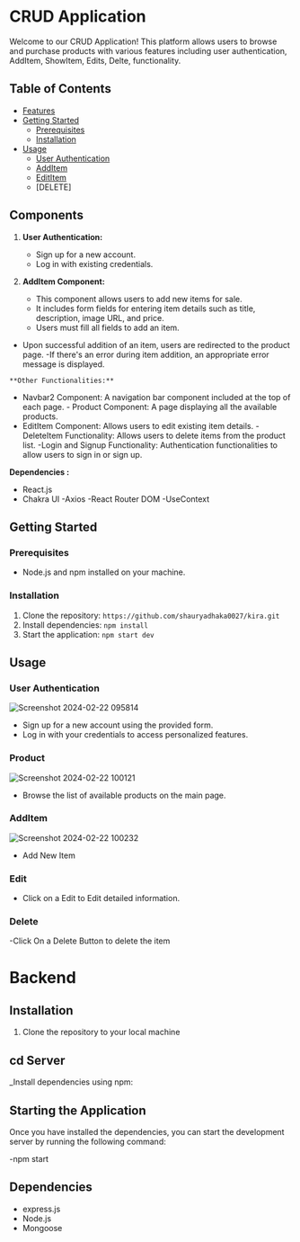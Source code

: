 # CRUD Application

Welcome to our CRUD Application! This platform allows users to browse and purchase products with various features including user authentication, AddItem, ShowItem, Edits, Delte, functionality.

## Table of Contents
- [Features](#features)
- [Getting Started](#getting-started)
  - [Prerequisites](#prerequisites)
  - [Installation](#installation)
- [Usage](#usage)
  - [User Authentication](#user-authentication)
  - [AddItem](#product-listing)
  - [EditItem](#Edit)
  - [DELETE]
  


## Components


1. **User Authentication:**
   - Sign up for a new account.
   - Log in with existing credentials.

2. **AddItem Component:**
   - This component allows users to add new items for sale.
   - It includes form fields for entering item details such as title, description, image URL, and price.
   - Users must fill all fields to add an item.
  -  Upon successful addition of an item, users are redirected to the product page.
   -If there's an error during item addition, an appropriate error message is displayed.
   

    **Other Functionalities:**
   - Navbar2 Component: A navigation bar component included at the top of each page.
    - Product Component: A page displaying all the available products.
   - EditItem Component: Allows users to edit existing item details.
   -DeleteItem Functionality: Allows users to delete items from the product list.
    -Login and Signup Functionality: Authentication functionalities to allow users to sign in or sign up.

 **Dependencies :**
   - React.js
   - Chakra UI
   -Axios
  -React Router DOM
  -UseContext



## Getting Started

### Prerequisites
- Node.js and npm installed on your machine.

### Installation
1. Clone the repository: `https://github.com/shauryadhaka0027/kira.git`
2. Install dependencies: `npm install`
3. Start the application: `npm start dev`

## Usage

### User Authentication
![Screenshot 2024-02-22 095814](https://github.com/shauryadhaka0027/cap_backend22/assets/138813918/9bc322e7-fc69-42cd-9978-fff58711eb36)
- Sign up for a new account using the provided form.
- Log in with your credentials to access personalized features.

### Product
![Screenshot 2024-02-22 100121](https://github.com/shauryadhaka0027/cap_backend22/assets/138813918/e051709e-b49e-4901-b87b-ff260057febf)
- Browse the list of available products on the main page.

### AddItem
![Screenshot 2024-02-22 100232](https://github.com/shauryadhaka0027/cap_backend22/assets/138813918/381a973b-e994-4a84-9ad0-293af6266e8e)

- Add New Item

### Edit

- Click on a Edit to Edit detailed information.

### Delete
 -Click On a Delete Button to delete the item
 



# Backend 


## Installation
1. Clone the repository to your local machine

## cd Server
_Install dependencies using npm:

## Starting the Application
Once you have installed the dependencies, you can start the development server by running the following command:

-npm start

## Dependencies
- express.js
- Node.js
- Mongoose
  



